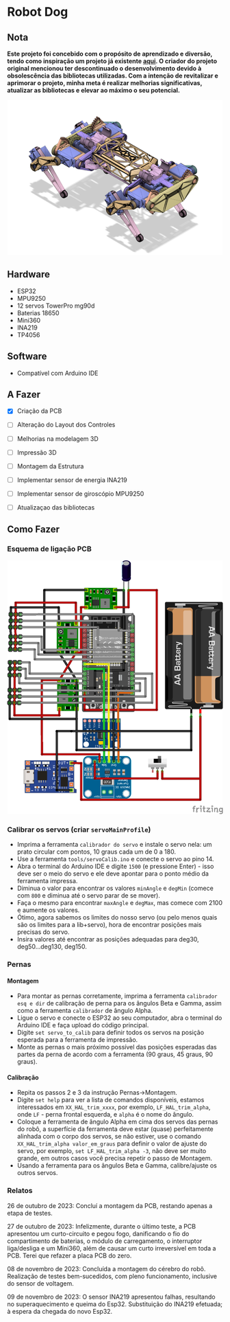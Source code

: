 # Robot Dog

## Nota
**Este projeto foi concebido com o propósito de aprendizado e diversão, tendo como inspiração um projeto já existente [aqui](https://www.instructables.com/ESP32-Small-Robot-Dog/). O criador do projeto original mencionou ter descontinuado o desenvolvimento devido à obsolescência das bibliotecas utilizadas. Com a intenção de revitalizar e aprimorar o projeto, minha meta é realizar melhorias significativas, atualizar as bibliotecas e elevar ao máximo o seu potencial.** 

![ROBOT_DOG](https://github.com/lucasbustamante/ROBOT_DOG/blob/main/assets/img/small.jpg?raw=true)

## Hardware
- ESP32
- MPU9250
- 12 servos TowerPro mg90d
- Baterias 18650
- Mini360
- INA219
- TP4056

## Software
- Compatível com Arduino IDE

## A Fazer

- [x] Criação da PCB
- [ ] Alteração do Layout dos Controles
- [ ] Melhorias na modelagem 3D
- [ ] Impressão 3D
- [ ] Montagem da Estrutura
- [ ] Implementar sensor de energia INA219
- [ ] Implementar sensor de giroscópio MPU9250
- [ ] Atualizaçao das bibliotecas
      

## Como Fazer
### Esquema de ligação PCB

![PCB](https://github.com/lucasbustamante/ROBOT_DOG/blob/main/assets/img/Projeto_atualizado.png?raw=true)


### Calibrar os servos (criar `servoMainProfile`)
- Imprima a ferramenta `calibrador do servo` e instale o servo nela: um prato circular com pontos, 10 graus cada um de 0 a 180.
- Use a ferramenta `tools/servoCalib.ino` e conecte o servo ao pino 14.
- Abra o terminal do Arduino IDE e digite `1500` (e pressione Enter) - isso deve ser o meio do servo e ele deve apontar para o ponto médio da ferramenta impressa.
- Diminua o valor para encontrar os valores `minAngle` e `degMin` (comece com `800` e diminua até o servo parar de se mover).
- Faça o mesmo para encontrar `maxAngle` e `degMax`, mas comece com 2100 e aumente os valores.
- Ótimo, agora sabemos os limites do nosso servo (ou pelo menos quais são os limites para a lib+servo), hora de encontrar posições mais precisas do servo.
- Insira valores até encontrar as posições adequadas para deg30, deg50...deg130, deg150.

### Pernas
#### Montagem
- Para montar as pernas corretamente, imprima a ferramenta `calibrador esq e dir` de calibração de perna para os ângulos Beta e Gamma, assim como a ferramenta `calibrador` de ângulo Alpha.
- Ligue o servo e conecte o ESP32 ao seu computador, abra o terminal do Arduino IDE e faça upload do código principal.
- Digite `set servo_to_calib` para definir todos os servos na posição esperada para a ferramenta de impressão.
- Monte as pernas o mais próximo possível das posições esperadas das partes da perna de acordo com a ferramenta (90 graus, 45 graus, 90 graus).

#### Calibração
- Repita os passos 2 e 3 da instrução Pernas->Montagem.
- Digite `set help` para ver a lista de comandos disponíveis, estamos interessados em `XX_HAL_trim_xxxx`, por exemplo, `LF_HAL_trim_alpha`, onde `LF` - perna frontal esquerda, e `alpha` é o nome do ângulo.
- Coloque a ferramenta de ângulo Alpha em cima dos servos das pernas do robô, a superfície da ferramenta deve estar (quase) perfeitamente alinhada com o corpo dos servos, se não estiver, use o comando `XX_HAL_trim_alpha valor_em_graus` para definir o valor de ajuste do servo, por exemplo, `set LF_HAL_trim_alpha -3`, não deve ser muito grande, em outros casos você precisa repetir o passo de Montagem.
- Usando a ferramenta para os ângulos Beta e Gamma, calibre/ajuste os outros servos.

### Relatos

26 de outubro de 2023:
Concluí a montagem da PCB, restando apenas a etapa de testes.

27 de outubro de 2023:
Infelizmente, durante o último teste, a PCB apresentou um curto-circuito e pegou fogo, danificando o fio do compartimento de baterias, o módulo de carregamento, o interruptor liga/desliga e um Mini360, além de causar um curto irreversível em toda a PCB. Terei que refazer a placa PCB do zero.

08 de novembro de 2023:
Concluída a montagem do cérebro do robô.
Realização de testes bem-sucedidos, com pleno funcionamento, inclusive do sensor de voltagem.

09 de novembro de 2023:
O sensor INA219 apresentou falhas, resultando no superaquecimento e queima do Esp32.
Substituição do INA219 efetuada; à espera da chegada do novo Esp32.
